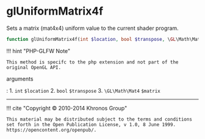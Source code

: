 # glUniformMatrix4f
Sets a matrix (mat4x4) uniform value to the current shader program.

```php
function glUniformMatrix4f(int $location, bool $transpose, \GL\Math\Mat4 $matrix) : void
```

!!! hint "PHP-GLFW Note"

    This method is specifc to the php extension and not part of the
    original OpenGL API.

arguments

:    1. `int` `$location` 
    2. `bool` `$transpose` 
    3. `\GL\Math\Mat4` `$matrix` 

---
     

!!! cite "Copyright © 2010-2014 Khronos Group"

    This material may be distributed subject to the terms and conditions set forth in the Open Publication License, v 1.0, 8 June 1999. https://opencontent.org/openpub/.